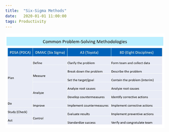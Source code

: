 ```yaml
---
title:  "Six-Sigma Methods"
date:   2020-01-01 11:00:00
tags: Productivity
---
```


![](/assets/img/six-sigma.png)